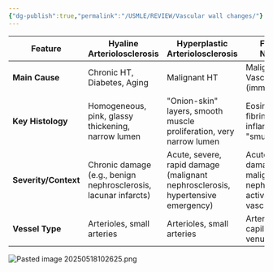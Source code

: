 ```yaml
---
{"dg-publish":true,"permalink":"/USMLE/REVIEW/Vascular wall changes/"}
---
```



| Feature              | Hyaline Arteriolosclerosis                                      | Hyperplastic Arteriolosclerosis                                                 | Fibrinoid Necrosis                                                        |
| -------------------- | --------------------------------------------------------------- | ------------------------------------------------------------------------------- | ------------------------------------------------------------------------- |
| **Main Cause**       | Chronic HT, Diabetes, Aging                                     | Malignant HT                                                                    | Malignant HT, Vasculitis (immune)                                         |
| **Key Histology**    | Homogeneous, pink, glassy thickening, narrow lumen              | "Onion-skin" layers, smooth muscle proliferation, very narrow lumen             | Eosinophilic fibrin, inflammation, "smudged" wall                         |
| **Severity/Context** | Chronic damage (e.g., benign nephrosclerosis, lacunar infarcts) | Acute, severe, rapid damage (malignant nephrosclerosis, hypertensive emergency) | Acute, severe damage (e.g., malignant nephrosclerosis, active vasculitis) |
| **Vessel Type**      | Arterioles, small arteries                                      | Arterioles, small arteries                                                      | Arterioles, capillaries, venules                                          |

![Pasted image 20250518102625.png](/img/user/appendix/Pasted%20image%2020250518102625.png)

